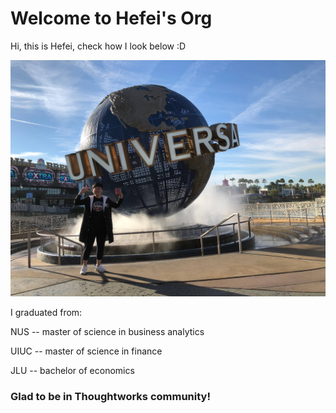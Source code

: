 # Welcome to Hefei's Org

Hi, this is Hefei, check how I look below :D

![img_1.png](00bad6dc92becdc34e896b42b7a505b(1).jpg)

I graduated from:

NUS -- master of science in business analytics

UIUC -- master of science in finance

JLU -- bachelor of economics

### Glad to be in Thoughtworks community!
